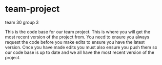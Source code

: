 # team-project
team 30 group 3

This is the code base for our team project. This is where you will get the most recent version of the project from. You need to ensure you always request the code before you make edits to ensure you have the latest version. Once you have made edits you must also ensure you push them so our code base is up to date and we all have the most recent version of the project.
